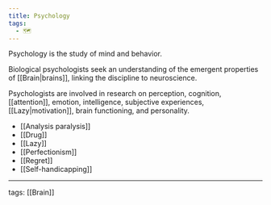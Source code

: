 ```yaml
---
title: Psychology
tags:
  - 🗺️
---
```


Psychology is the study of mind and behavior.  

Biological psychologists seek an understanding of the emergent properties of [[Brain|brains]], linking the discipline to neuroscience.  

Psychologists are involved in research on perception, cognition, [[attention]], emotion, intelligence, subjective experiences, [[Lazy|motivation]], brain functioning, and personality.  

- [[Analysis paralysis]]
- [[Drug]]
- [[Lazy]]
- [[Perfectionism]]
- [[Regret]]
- [[Self-handicapping]]

---

tags: [[Brain]]